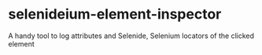 # selenideium-element-inspector
A handy tool to log attributes and Selenide, Selenium locators of the clicked element
